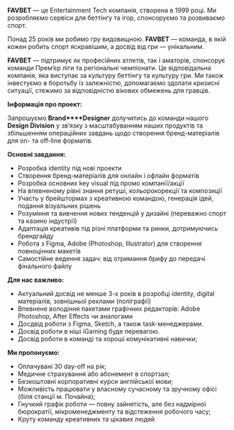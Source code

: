 **FAVBET** — це Entertainment Tech компанія, створена в 1999 році. Ми
розробляємо сервіси для беттінгу та ігор, спонсоруємо та розвиваємо спорт.

Понад 25 років ми робимо гру видовищною. **FAVBET** — команда, в якій кожен
робить спорт яскравішим, а досвід від гри — унікальним.

**FAVBET** — підтримує як професійних атлетів, так і аматорів, спонсорує
команди Прем’єр ліги та регіональні чемпіонати. Це відповідальна компанія, яка
виступає за культуру беттінгу та культуру гри. Ми також інвестуємо в боротьбу
із залежністю, допомагаємо здолати кризисні ситуації, стежимо за відповідністю
вікових обмежень для гравців.

**Інформація про проект:**

Запрошуємо **Brand****Designer** долучитись до команди нашого **Design
Division** у зв’язку з масштабуванням наших продуктів та збільшенням
операційних завдань щодо створення бренд-матеріалів для on- та off-line
форматів.

**Основні завдання:**

  * Розробка identity під нові проекти
  * Створення бренд-матеріалів для онлайн і офлайн форматів
  * Розробка основних key visual під промо компанії/акції
  * На впевненому рівні знання ретуші, кольорокорекції та композиції
  * Участь у брейштормах з креативною командою, генерація ідей, подання візуальних рішень
  * Розуміння та вивчення нових тенденцій у дизайні (переважно спорт та казино індустрії)
  * Адаптація креативів під різні платформи та ринки, дотримуючись брендгайду
  * Робота з Figma, Adobe (Photoshop, Illustrator) для створення повноцінних макетів
  * Самостійне ведення задач: від отримання брифу до передачі фінального файлу

**Для нас важливо:**

  * Актуальний досвід не менше 3-х років в розробці identity, digital матеріалів, зовнішньої реклами (поліграфії)
  * Впевнене володіння пакетами графічних редакторів: Adobe Photoshop, After Effects чи аналогами
  * Досдвід роботи з Figma, Sketch, а також task-менеджерами.
  * Досвід роботи в ніші iGaming буде перевагою.
  * Досвід роботи в команді та хороші комунікативні навички;

**Ми пропонуємо:**

  * Оплачувані 30 day-off на рік;
  * Медичне страхування або абонемент в спортзал;
  * Безкоштовні корпоративні курси англійської мови;
  * Можливість працювати у власному сучасному та зручному офісі (біля станції м. Почайна);
  * Гнучкий графік роботи — повну зайнятість, але без надмірної бюрократії, мікроменеджменту та відстеження робочого часу;
  * Круту команду креативних та цікавих людей